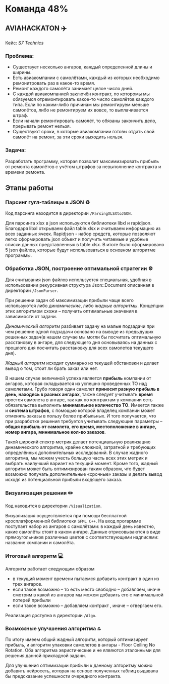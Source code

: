 # Команда 48%
## AVIAHACKATON  :airplane:
Кейс: *S7 Technics*
### Проблема:
* Существует несколько ангаров, каждый определенной длины и ширины.
* Есть авиакомпании с самолётами, каждый из которых необходимо ремонитровать раз в какое-то время.
* Ремонт каждого самолёта занимает целое число дней.
* С каждой авиакомпанией заключён контракт, по которомы мы обязуемся отремонтировать какое-то число самолётов каждого типа. Если по каким-либо причинам мы ремонтируем меньше самолётов, либо не ремонтируем их вовсе, то выплачивается штраф.
* Если начали ремонтировать самолёт, то обязаны закончить дело, прерывать ремонт нельзя.
* Существуют сроки, в которые авиакомпании готовы отдать свой самолёт на ремонт, за эти сроки выходить нельзя.
### Задача:
Разработать программу, которая позволит максимизировать прибыль от ремонта самолётов с учётом штрафов за невыполнение контракта и времени ремонта.
## Этапы работы
### Парсинг гугл-таблицы в JSON :recycle:
Код парсинга находится в директории ```/ParsingXLSXtoJSON```.

Для парсинга xlsx в json используются библиотеки libxl и rapidjson. Благодаря libxl открываем файл table.xlsx и считываем информацию из всех заданных ячеек. Rapidjson - набор средств, которые позволяют легко сформировать json объект и получить читаемые и удобные списки данных представленных в table.xlsx. В итоге было сформировано 5 json файлов, которые будут использоваться в основном алгоритме программы.
### Обработка JSON, построение оптимальной стратегии :gear:
Для считывания json файлов используется специальная, удобная в использовании рекурсивная структура Json::Document описанная в директории ```/JsonParser```.

При решении задач об максимизации прибыли чаще всего используются либо *динамические*, либо *жадные алгоритмы*. Концепции этих алгоритмом схожи – получить оптимальные значения в зависимости от задачи. 

*Динамический алгоритм* разбивает задачу на малые подзадачи при чем решение одной подзадачи основано на выводе из предыдущих решенных задач(в нашем случае мы могли бы посчитать оптимальную расстановку в ангаре, для следующего дня основываясь на данных с прошлого дня посчитать расстановку для всех самолетов текущего дня).

*Жадный алгоритм* исходит суммарно из текущей обстановки и делает вывод о том, стоит ли брать заказ или нет.

В нашем случае величиной успеха является **прибыль** компании от ангаров, которая складывается из успешно проведенных ТО над самолетами. Грубо говоря один самолет **приносит разную прибыль в день, находясь в разных ангарах**, также следует учитывать **время** простоя самолета в ангаре, так как по контрактам у компании есть обязательства выполнить **минимальное количество ТО**. Имеется также и **система штрафов**, с помощью которой владелец компании может отменять заказы в пользу более прибыльных. И того получается, что при разработке решения требуется учитывать следующие параметры – **общая прибыль от самолета, его время, местоположение в ангаре, номер ангара, минимальное кол-во заказов**.

Такой широкий спектр метрик делает потенциальную реализацию динамического алгоритма, крайне сложной, затратной и требующих определённых дополнительных исследований. В случае жадного алгоритма, мы можем учесть большую часть всех этих метрик и выбрать наилучший вариант на текущий момент. Кроме того, жадный алгоритм может быть оптимизирован таким образом, что будет возможно получать дополнительные «срочные» заказы и делать вывод исходя из потенциальной прибыли входящего заказа.

### Визуализация решения :pencil2:
Код находится в директории ```/Visualization```.

Визуализация осуществляется при помощи бесплатной кросплатформенной библиотеки ```SFML C++```.
На вход прогармме поступает набор из ангаров с самолётами: в каждый день известно, какие самолёты стоят в каком ангаре.
Данные отрисовываются в виде прямоугольников различных цветов с соответствующими надписями: название компании и самолёта.

### Итоговый алгоритм :computer:
Алгоритм работает следующим образом
* в текущий момент времени пытаемся добавить контракт в один из трех ангаров.
* если такое возможно – то есть место свободно – добавляем, иначе смотрим в какой из ангаров мы можем добавить его с минимальной потерей прибыли
* если такое возможно – добавляем контракт , иначе – отвергаем его.

Реализация доступна в директории ```/Algo```.

### Возможные улучшения алгоритма :top:

По итогу имеем общий жадный алгоритм, который оптимизирует прибыль, и алгоритм упаковки самолетов в ангары - Floor Сeiling No Rotation.
Оба алгоритма эвристические и не ялвяются эталонными для решения данной прикладной задачи.

Для улучшения оптимизации прибыли к данному алгоритму можно добавить нейросеть, которая на основе полученных таблиц выдавала бы предсказание успешности очередного контракта.
